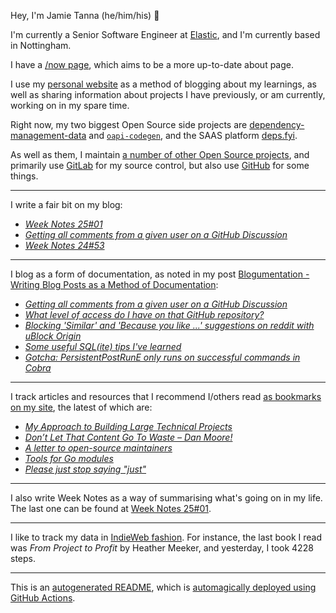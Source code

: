 Hey, I'm Jamie
Tanna (he/him/his) 👋

I'm currently a Senior Software Engineer at [Elastic](https://elastic.co/), and I'm currently based in Nottingham.

I have a [/now page](https://www.jvt.me/now/?utm_campaign=github-jamietanna), which aims to be a more up-to-date about page.

I use my [personal website](https://www.jvt.me/?utm_campaign=github-jamietanna) as a method of blogging about my learnings, as well as sharing information about projects I have previously, or am currently, working on in my spare time.

Right now, my two biggest Open Source side projects are [dependency-management-data](https://dmd.tanna.dev) and [`oapi-codegen`](https://github.com/deepmap/oapi-codegen/), and the SAAS platform [deps.fyi](https://deps.fyi).

As well as them, I maintain [a number of other Open Source projects](https://www.jvt.me/open-source/?utm_campaign=github-jamietanna), and primarily use [GitLab](https://gitlab.com/jamietanna) for my source control, but also use [GitHub](https://github.com/jamietanna) for some things.

---

I write a fair bit on my blog:


- [_Week Notes 25#01_](https://www.jvt.me/week-notes/2025/01/?utm_campaign=github-jamietanna)
- [_Getting all comments from a given user on a GitHub Discussion_](https://www.jvt.me/posts/2025/01/08/github-discussion-comments/?utm_campaign=github-jamietanna)
- [_Week Notes 24#53_](https://www.jvt.me/week-notes/2024/53/?utm_campaign=github-jamietanna)

---

I blog as a form of documentation, as noted in my post [Blogumentation - Writing Blog Posts as a Method of Documentation](https://www.jvt.me/posts/2017/06/25/blogumentation/?utm_campaign=github-jamietanna):


- [_Getting all comments from a given user on a GitHub Discussion_](https://www.jvt.me/posts/2025/01/08/github-discussion-comments/?utm_campaign=github-jamietanna)
- [_What level of access do I have on that GitHub repository?_](https://www.jvt.me/posts/2025/01/02/what-access-github/?utm_campaign=github-jamietanna)
- [_Blocking 'Similar' and 'Because you like ...' suggestions on reddit with uBlock Origin_](https://www.jvt.me/posts/2024/12/17/ublock-origin-reddit/?utm_campaign=github-jamietanna)
- [_Some useful SQL(ite) tips I've learned_](https://www.jvt.me/posts/2024/12/05/sql-tidbits/?utm_campaign=github-jamietanna)
- [_Gotcha: PersistentPostRunE only runs on successful commands in Cobra_](https://www.jvt.me/posts/2024/11/29/gotcha-cobra-persistentpostrune/?utm_campaign=github-jamietanna)

---

I track articles and resources that I recommend I/others read [as bookmarks on my site](https://www.jvt.me/kind/bookmarks/?utm_campaign=github-jamietanna), the latest of which are:


- [_My Approach to Building Large Technical Projects_](https://mitchellh.com/writing/building-large-technical-projects?utm_campaign=github-jamietanna)
- [_Don’t Let That Content Go To Waste – Dan Moore!_](https://www.mooreds.com/wordpress/archives/3667?utm_campaign=github-jamietanna)
- [_A letter to open-source maintainers_](https://xuanwo.io/2024/10-a-letter-to-open-source-maintainers/?utm_campaign=github-jamietanna)
- [_Tools for Go modules_](https://cirw.in/blog/go-tools?utm_campaign=github-jamietanna)
- [_Please just stop saying "just"_](https://sgringwe.com/2019/10/10/Please-just-stop-saying-just.html?utm_campaign=github-jamietanna)

---

I also write Week Notes as a way of summarising what's going on in my life. The last one can be found at [Week Notes 25#01](https://www.jvt.me/week-notes/2025/01/?utm_campaign=github-jamietanna).

---

I like to track my data in [IndieWeb fashion](https://indieweb.org/why). For instance, the last book I read was _From Project to Profit_ by Heather Meeker, and yesterday, I took 4228 steps.

---
This is an [autogenerated README](https://www.jvt.me/posts/2022/01/12/autogenerated-profile-readme/?utm_campaign=github-jamietanna), which is [automagically deployed using GitHub Actions](https://github.com/jamietanna/jamietanna/blob/main/.github/workflows/rebuild.yml).
